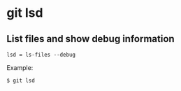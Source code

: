 # git lsd

## List files and show debug information

```gitconfig
lsd = ls-files --debug
```

Example:

```sh
$ git lsd
```
